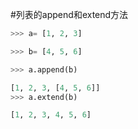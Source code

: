 #列表的append和extend方法
```python
>>> a= [1, 2, 3] 

>>> b= [4, 5, 6] 

>>> a.append(b)

[1, 2, 3, [4, 5, 6]] 
>>> a.extend(b)

[1, 2, 3, 4, 5, 6]  
```